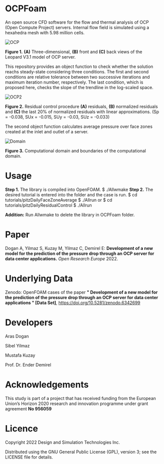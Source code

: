 # OCPFoam
An open source CFD software for the flow and thermal analysis of OCP (Open Compute Project) servers. Internal flow field is simulated using a hexahedra mesh with 5.98 million cells.

![OCP](https://user-images.githubusercontent.com/89465885/164973779-05e188ba-f645-4e2c-a579-e36468c17234.jpg)

**Figure 1.** **(A)** Three-dimensional, **(B)** front and **(C)** back views of the Leopard V3.1 model of OCP server.  

This repository provides an object function to check whether the solution reachs steady-state considering three conditions. The first and second conditions are relative tolerance between two successive iterations and maximum iteration number, respectively. The last condition, which is proposed here, checks the slope of the trendline in the log-scaled space. 

![OCP2](https://user-images.githubusercontent.com/89465885/164973808-08815c7c-c071-48c6-bfb6-f27ca39dc4e1.jpg)

**Figure 2.** Residual control procedure **(A)** residuals, **(B)** normalized residuals and **(C)** the last 20% of normalized residuals with linear approximations. (Sp = -0.038, SUx = -0.015, SUy = -0.03, SUz = -0.033)

The second object function calculates  average pressure over face zones created at the inlet and outlet of a server. 

![Domain](https://user-images.githubusercontent.com/30440239/165032510-35682979-b377-4219-b1f6-ebb65aa6e8a1.png)

**Figure 3.** Computational domain and boundaries of the computational domain.

# Usage
**Step 1.** The library is compiled into OpenFOAM.
$ ./Allwmake
**Step 2.** The desired tutorial is entered into the folder and the case is run.
$ cd tutorials/pitzDailyFaceZoneAverage
$ ./Allrun
or
$ cd tutorials/pitzDailyResidualControl
$ ./Allrun

**Addition:** Run Allwmake to delete the library in OCPFoam folder.

# Paper
Dogan A, Yilmaz S, Kuzay M, Yilmaz C, Demirel E: **Development of a new model for the prediction of the pressure drop through an OCP server for data center applications.** *Open Research Europe* 2022.

# Underlying Data
Zenodo: OpenFOAM cases of the paper **" Development of a new model for the prediction of the pressure drop through an OCP server for data center applications " [Data Set]**, https://doi.org/10.5281/zenodo.6342699

# Developers

Aras Dogan

Sibel Yilmaz

Mustafa Kuzay

Prof. Dr. Ender Demirel

# Acknowledgements
This study is part of a project that has received funding from the European Union’s Horizon 2020 research and innovation programme under grant agreement **No 956059**

# Licence
Copyright 2022 Design and Simulation Technologies Inc.

Distributed using the GNU General Public License (GPL), version 3; see the LICENSE file for details.
